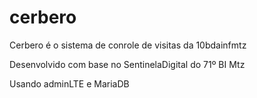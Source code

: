 # cerbero

Cerbero é o sistema de conrole de visitas da 10bdainfmtz

Desenvolvido com base no SentinelaDigital do 71º BI Mtz

Usando adminLTE e MariaDB
